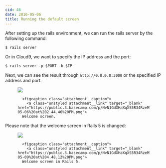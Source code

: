 ```yaml
---
cid: 46
date: 2016-05-06
title: Running the default screen
---
```


After setting up the rails environment, we can run the rails server by the following command:



~~~
$ rails server
~~~


Or in Cloud9, we want to specify the IP address and the port:



~~~
$ rails server -p $PORT -b $IP
~~~


Next, we can see the result through `http://0.0.0.0:3000` or the specified IP address and port.

<figure>
        <a class="attachment__link unstyled" target="_blank" href="https://public.3.basecamp.com/p/NvN1GdXHaXqXS5R34RzeM7nW/attachments/ebb18fb628732ee215490b39f26aeab80010/download/Screen%20Shot%202016-05-06%20at%202.44.46%20PM.png"><img  src="https://public.3.basecamp.com/p/NvN1GdXHaXqXS5R34RzeM7nW/blobs/BAh7CEkiCGdpZAY6BkVUSSIbZ2lkOi8vYmMzL0Jsb2IvNDYxNTg5MAY7AFRJIgxwdXJwb3NlBjsAVEkiC3B1YmxpYwY7AFRJIg9leHBpcmVzX2F0BjsAVEkiHTIwMTYtMDYtMDlUMTA6MTE6NDkuMTM2WgY7AFQ=--a8430ec8102ca3b435aa610964038f7895f8bb2f/preview" ></a>
    
      <figcaption class="attachment__caption">
        <a class="unstyled attachment__link" target="_blank" href="https://public.3.basecamp.com/p/NvN1GdXHaXqXS5R34RzeM7nW/attachments/ebb18fb628732ee215490b39f26aeab80010/download/Screen%20Shot%202016-05-06%20at%202.44.46%20PM.png">
      Welcome screen.
</a>
      </figcaption>
    </span>
  </figure>

Please note that the welcome screen in Rails 5 is changed:

<figure>
        <a class="attachment__link unstyled" target="_blank" href="https://public.3.basecamp.com/p/NvN1GdXHaXqXS5R34RzeM7nW/attachments/503a22e9ab42fec4aa37db7a1952504a0010/download/Screen%20Shot%202016-05-09%20at%204.48.12%20PM.png"><img  src="https://public.3.basecamp.com/p/NvN1GdXHaXqXS5R34RzeM7nW/blobs/BAh7CEkiCGdpZAY6BkVUSSIbZ2lkOi8vYmMzL0Jsb2IvNDY4NTAxMQY7AFRJIgxwdXJwb3NlBjsAVEkiC3B1YmxpYwY7AFRJIg9leHBpcmVzX2F0BjsAVEkiHTIwMTYtMDYtMDlUMTA6MTE6NDkuMTU0WgY7AFQ=--75244297c451a72c69a37f3e606d0a0bbf320e0b/preview" ></a>
    
      <figcaption class="attachment__caption">
        <a class="unstyled attachment__link" target="_blank" href="https://public.3.basecamp.com/p/NvN1GdXHaXqXS5R34RzeM7nW/attachments/503a22e9ab42fec4aa37db7a1952504a0010/download/Screen%20Shot%202016-05-09%20at%204.48.12%20PM.png">
      Welcome screen in Rails 5.
</a>
      </figcaption>
    </span>
  </figure>
